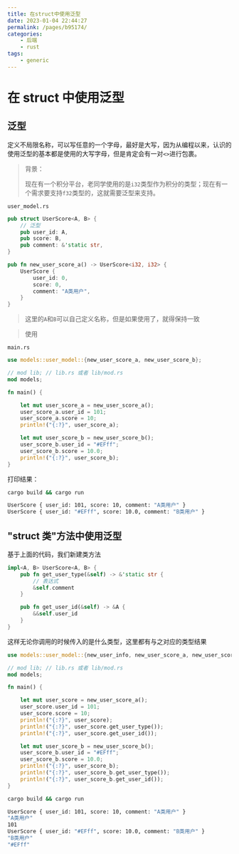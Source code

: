 ```yaml
---
title: 在struct中使用泛型
date: 2023-01-04 22:44:27
permalink: /pages/b95174/
categories:
    - 后端
    - rust
tags:
    - generic
---
```


# 在 struct 中使用泛型

## 泛型

定义不局限名称，可以写任意的一个字母，最好是大写，因为从编程以来，认识的使用泛型的基本都是使用的大写字母，但是肯定会有一对`<>`进行包裹。

> 背景：
>
> 现在有一个积分平台，老同学使用的是`i32`类型作为积分的类型；现在有一个需求要支持`f32`类型的，这就需要泛型来支持。

<!-- more -->

`user_model.rs`

```rust
pub struct UserScore<A, B> {
    // 泛型
    pub user_id: A,
    pub score: B,
    pub comment: &'static str,
}

pub fn new_user_score_a() -> UserScore<i32, i32> {
    UserScore {
        user_id: 0,
        score: 0,
        comment: "A类用户",
    }
}
```

> 这里的`A`和`B`可以自己定义名称，但是如果使用了，就得保持一致

> 使用

`main.rs`

```rust
use models::user_model::{new_user_score_a, new_user_score_b};

// mod lib; // lib.rs 或者 lib/mod.rs
mod models;

fn main() {

    let mut user_score_a = new_user_score_a();
    user_score_a.user_id = 101;
    user_score_a.score = 10;
    println!("{:?}", user_score_a);

    let mut user_score_b = new_user_score_b();
    user_score_b.user_id = "#EFff";
    user_score_b.score = 10.0;
    println!("{:?}", user_score_b);
}

```

打印结果：

```bash
cargo build && cargo run

UserScore { user_id: 101, score: 10, comment: "A类用户" }
UserScore { user_id: "#EFff", score: 10.0, comment: "B类用户" }
```

## "struct 类"方法中使用泛型

基于上面的代码，我们新建类方法

```rust
impl<A, B> UserScore<A, B> {
    pub fn get_user_type(&self) -> &'static str {
        // 表达式
        &self.comment
    }

    pub fn get_user_id(&self) -> &A {
        &&self.user_id
    }
}
```

这样无论你调用的时候传入的是什么类型，这里都有与之对应的类型结果

```rust
use models::user_model::{new_user_info, new_user_score_a, new_user_score_b, UserInfo};

// mod lib; // lib.rs 或者 lib/mod.rs
mod models;

fn main() {

    let mut user_score = new_user_score_a();
    user_score.user_id = 101;
    user_score.score = 10;
    println!("{:?}", user_score);
    println!("{:?}", user_score.get_user_type());
    println!("{:?}", user_score.get_user_id());

    let mut user_score_b = new_user_score_b();
    user_score_b.user_id = "#EFff";
    user_score_b.score = 10.0;
    println!("{:?}", user_score_b);
    println!("{:?}", user_score_b.get_user_type());
    println!("{:?}", user_score_b.get_user_id());
}

```

```bash
cargo build && cargo run

UserScore { user_id: 101, score: 10, comment: "A类用户" }
"A类用户"
101
UserScore { user_id: "#EFff", score: 10.0, comment: "B类用户" }
"B类用户"
"#EFff"
```
